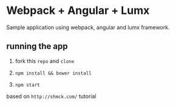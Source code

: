 # Webpack + Angular + Lumx
Sample application using webpack, angular and lumx framework.

## running the app

1. fork this `repo` and `clone`

2.	`npm install && bower install`

3. `npm start`



based on `http://shmck.com/` tutorial
